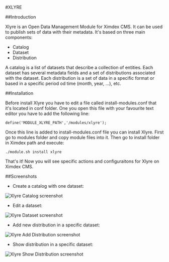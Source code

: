 #XLYRE

##Introduction

Xlyre is an Open Data Management Module for Ximdex CMS. It can be used to publish sets of data with their metadata. It's based on three main components:

* Catalog
* Dataset 
* Distribution

A catalog is a list of datasets that describe a collection of entities. Each dataset has several metadata fields and a set of distributions associated with the dataset. Each distribution is a set of data in a specific format or based in a specific period od time (month, year, ...), etc.

##Installation

Before install Xlyre you have to edit a file called install-modules.conf that it's located in conf folder. One you open this file with your favourite text editor you have to add the following line:

    define('MODULE_XLYRE_PATH','/modules/xlyre');

Once this line is added to install-modules.conf file you can install Xlyre. First go to modules folder and copy module files into it. Then go to install folder in Ximdex path and execute:

    ./module.sh install xlyre

That's it! Now you will see specific actions and configuraitons for Xlyre on Ximdex CMS.


##Screenshots

* Create a catalog with one dataset:

![Xlyre Catalog screenshot](https://dl.dropboxusercontent.com/s/af6yfyll7l9u1fp/catalog.png "Xlyre Catalog screenshot")

* Edit a dataset:

![Xlyre Dataset screenshot](https://dl.dropboxusercontent.com/s/7ixej7lavzdu99w/dataset.png "Xlyre Dataset screenshot")

* Add new distribution in a specific dataset:

![Xlyre Add Distribution screenshot](https://dl.dropboxusercontent.com/s/58k4gko5aie3oaz/distribution1.png "Xlyre Add Distribution screenshot")

* Show distribution in a specific dataset:

![Xlyre Show Distribution screenshot](https://dl.dropboxusercontent.com/s/98jydnmdja63c8c/distribution2.png "Xlyre Show Distribution screenshot")

